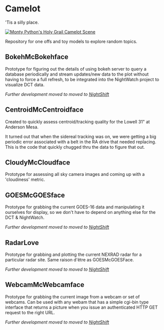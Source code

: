 # Camelot
'Tis a silly place. 

[![Monty Python's Holy Grail Camelot Scene](https://img.youtube.com/vi/SQCArh_R9dY/0.jpg)](https://www.youtube.com/watch?v=SQCArh_R9dY)

Repository for one offs and toy models to explore random topics.

## BokehMcBokehface

Prototype for figuring out the details of using bokeh server to query a database periodically
and stream updates/new data to the plot without having to force a full refresh, to be integrated
into the NightWatch project to visualize DCT data.

*Further development moved to moved to [NightShift](https://github.com/LowellObservatory/NightShift)*

## CentroidMcCentroidface

Created to quickly assess centroid/tracking quality for the Lowell 31" at Anderson Mesa.

It turned out that when the sidereal tracking was on, we were getting a big periodic error
associated with a belt in the RA drive that needed replacing.  This is the code that 
quickly chugged thru the data to figure that out.

## CloudyMcCloudface

Prototype for assessing all sky camera images and coming up with a 'cloudiness' metric.

## GOESMcGOESface

Prototype for grabbing the current GOES-16 data and manipulating it ourselves for display,
so we don't have to depend on anything else for the DCT & NightWatch.

*Further development moved to moved to [NightShift](https://github.com/LowellObservatory/NightShift)*

## RadarLove

Prototype for grabbing and plotting the current NEXRAD radar for a particular radar site.
Same raison d'être as GOESMcGOESFace.

*Further development moved to moved to [NightShift](https://github.com/LowellObservatory/NightShift)*

## WebcamMcWebcamface

Prototype for grabbing the current image from a webcam or set of webcams. 
Can be used with any webam that has a simple cgi-bin type interface that returns a picture 
when you issue an authenticated HTTP GET request to the right URL.

*Further development moved to moved to [NightShift](https://github.com/LowellObservatory/NightShift)*
